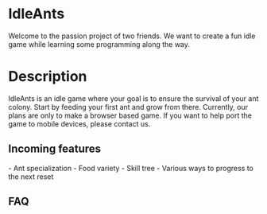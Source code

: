 # IdleAnts

Welcome to the passion project of two friends. We want to create a fun idle game while learning some programming along the way.

<h1>Description</h1>
IdleAnts is an idle game where your goal is to ensure the survival of your ant colony. Start by feeding your first ant and grow from there.
Currently, our plans are only to make a browser based game. If you want to help port the game to mobile devices, please contact us.

<h2>Incoming features</h2>
- Ant specialization
- Food variety
- Skill tree
- Various ways to progress to the next reset

<h2>FAQ</h2>